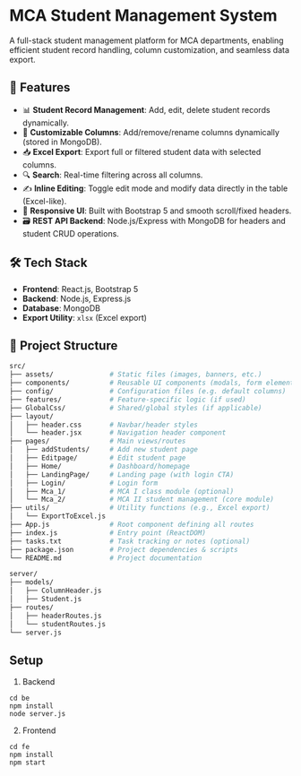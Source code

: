 # MCA Student Management System

A full-stack student management platform for MCA departments, enabling efficient student record handling, column customization, and seamless data export.

## 🔧 Features

- 📊 **Student Record Management**: Add, edit, delete student records dynamically.
- 🧩 **Customizable Columns**: Add/remove/rename columns dynamically (stored in MongoDB).
- 📥 **Excel Export**: Export full or filtered student data with selected columns.
- 🔍 **Search**: Real-time filtering across all columns.
- ✍️ **Inline Editing**: Toggle edit mode and modify data directly in the table (Excel-like).
- 🎨 **Responsive UI**: Built with Bootstrap 5 and smooth scroll/fixed headers.
- 🗃️ **REST API Backend**: Node.js/Express with MongoDB for headers and student CRUD operations.

## 🛠 Tech Stack

- **Frontend**: React.js, Bootstrap 5
- **Backend**: Node.js, Express.js
- **Database**: MongoDB
- **Export Utility**: `xlsx` (Excel export)

## 📂 Project Structure

```bash
src/
├── assets/              # Static files (images, banners, etc.)
├── components/          # Reusable UI components (modals, form elements)
├── config/              # Configuration files (e.g. default columns)
├── features/            # Feature-specific logic (if used)
├── GlobalCss/           # Shared/global styles (if applicable)
├── layout/
│   ├── header.css       # Navbar/header styles
│   └── header.jsx       # Navigation header component
├── pages/               # Main views/routes
│   ├── addStudents/     # Add new student page
│   ├── Editpage/        # Edit student page
│   ├── Home/            # Dashboard/homepage
│   ├── LandingPage/     # Landing page (with login CTA)
│   ├── Login/           # Login form
│   ├── Mca_1/           # MCA I class module (optional)
│   └── Mca_2/           # MCA II student management (core module)
├── utils/               # Utility functions (e.g., Excel export)
│   └── ExportToExcel.js
├── App.js               # Root component defining all routes
├── index.js             # Entry point (ReactDOM)
├── tasks.txt            # Task tracking or notes (optional)
├── package.json         # Project dependencies & scripts
└── README.md            # Project documentation

server/
├── models/
│   ├── ColumnHeader.js
│   ├── Student.js
├── routes/
│   ├── headerRoutes.js
│   └── studentRoutes.js
└── server.js
```

## Setup

1. Backend
```
cd be
npm install
node server.js
```

2. Frontend
```
cd fe
npm install
npm start

```
